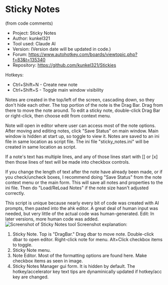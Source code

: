 # Sticky Notes
(from code comments)
* Project:    Sticky Notes
* Author:     kunkel321
* Tool used:  Claude AI
* Version:    (Version date will be updated in code.)
* Forum:      https://www.autohotkey.com/boards/viewtopic.php?f=83&t=135340
* Repository: https://github.com/kunkel321/Stickies     

Hotkeys:
* Ctrl+Shift+N - Create new note
* Ctrl+Shift+S - Toggle main window visibility

Notes are created in the top/left of the screen, cascading down, so they don't hide each other.  The top portion of the note is the Drag Bar.  Drag from there to move the note around.   To edit a sticky note, double-click Drag Bar or right-click, then choose edit from context menu.  

Note will open in editor where user can access most of the note options.  After moving and editing notes, click "Save Status" on main window. Main window is hidden at start up, so toggle to view it.  Notes are saved to an ini file in same location as script file. The ini file "sticky_notes.ini" will be created in same location as script.

If a note's text has multiple lines, and any of those lines start with 
[] or
[x] then those lines of text will be made into checkbox controls.  

If you change the length of text after the note have already been made, or if you check/uncheck boxes, I recommend doing "Save Status" from the note context menu or the main form.  This will save all notes and properties to the ini file.  Then do "Load/ReLoad Notes" if the note size hasn't adjusted correctly. 

This script is unique because nearly every bit of code was created with AI prompts, then pasted into the ahk editor.  A great deal of human input was needed, but very little of the actual code was human-generated.  Edit: In later versions, more human code was added.
![Screenshot of Sticky Notes tool](https://i.imgur.com/j6Kyled.jpeg)
Screenshot explanation:
1. Sticky Note. Top is "DragBar." Drag dbar to move note. Double-click dbar to open editor. Right-click note for menu. Alt+Click checkbox items to toggle.
2. Sticky Note menu.
3. Note Editor. Most of the formatting options are found here. Make checkbox items as seen in image.
4. Sticky Notes Manager gui form. It is hidden by default. The hotkey/accelerator key text tips are dynaminically updated if hotkey/acc key are changed.
